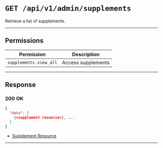 # `GET /api/v1/admin/supplements`

Retrieve a list of supplements.


---

## Permissions
| Permission               | Description         |
|--------------------------|---------------------|
| `supplements.view_all`   | Access supplements  |

---

## Response

### 200 OK
```json
{
  "data": [
    {<supplement resource>}, ...
  ]
}
```
- [Supplement Resource](supplement_resource.md)

---
